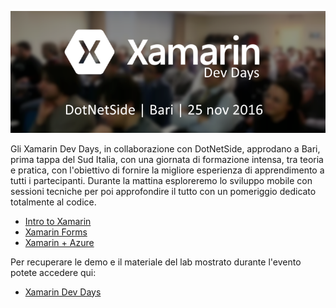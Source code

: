 ![alt tag](725a6b03-cf05-4b97-b89a-dccfb1fa79d7.png)

Gli Xamarin Dev Days, in collaborazione con DotNetSide, approdano a Bari, prima tappa del Sud Italia, con una giornata di formazione intensa, tra teoria e pratica, con l'obiettivo di fornire la migliore esperienza di apprendimento a tutti i partecipanti. Durante la mattina esploreremo lo sviluppo mobile con sessioni tecniche per poi approfondire il tutto con un pomeriggio dedicato totalmente al codice.

* [Intro to Xamarin](https://github.com/DotNetSide/Xamarin-Dev-Days-2016/blob/master/Dev%20Days%203%20-%20Intro%20%26%20to%20Xamarin.pdf "Intro to Xamarin")
* [Xamarin Forms](https://github.com/DotNetSide/Xamarin-Dev-Days-2016/blob/master/Dev%20Days%203%20-%20Xamarin%20%26%20Forms.pdf "Xamarin Forms")
* [Xamarin + Azure](https://github.com/DotNetSide/Xamarin-Dev-Days-2016/blob/master/Dev%20Days%203%20-%20Connected%20%26%20Disconnected%20Apps.pdf "Xamarin + Azure")

Per recuperare le demo e il materiale del lab mostrato durante l'evento potete accedere qui:

* [Xamarin Dev Days](https://github.com/xamarin/dev-days-labs "Xamarin Dev Days")
